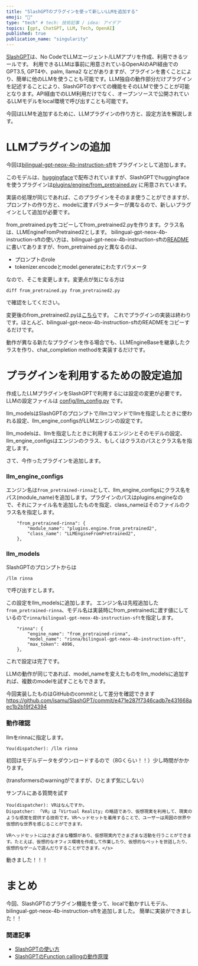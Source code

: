 ```yaml
---
title: "SlashGPTのプラグインを使って新しいLLMを追加する"
emoji: "🚀"
type: "tech" # tech: 技術記事 / idea: アイデア
topics: [gpt, ChatGPT, LLM, Tech, OpenAI]
published: true
publication_name: "singularity"
---
```


[SlashGPT](https://github.com/snakajima/SlashGPT/)は、No CodeでLLMエージェント/LLMアプリを作成、利用できるツールです。
利用できるLLMは事前に用意されているOpenAIのAPI経由でのGPT3.5, GPT4や、palm, llama2 などがありますが、プラグインを書くことにより、簡単に他のLLMを使うことも可能です。LLM独自の動作部分だけプラグインを記述することにより、SlashGPTのすべての機能をそのLLMで使うことが可能となります。API経由でのLLM利用だけでなく、オープンソースで公開されているLLMモデルをlocal環境で呼び出すことも可能です。

今回はLLMを追加するために、LLMプラグインの作り方と、設定方法を解説します。


# LLMプラグインの追加

今回は[bilingual-gpt-neox-4b-instruction-sft](https://huggingface.co/rinna/bilingual-gpt-neox-4b-instruction-sft/blob/main/README.md)をプラグインとして追加します。

このモデルは、[huggingface](https://huggingface.co/)で配布されていますが、SlashGPTでhuggingfaceを使うプラグインは[plugins/engine/from_pretrained.py](https://github.com/isamu/SlashGPT/blob/main/plugins/engine/from_pretrained.py) に用意されています。

実装の処理が同じであれば、このプラグインをそのまま使うことができますが、プロンプトの作り方と、modelに渡すパラメーターが異なるので、新しいプラグインとして追加が必要です。

from_pretrained.pyをコピーしてfrom_pretrained2.pyを作ります。クラス名は、LLMEngineFromPretrained2とします。
bilingual-gpt-neox-4b-instruction-sftの使い方は、bilingual-gpt-neox-4b-instruction-sftの[README](https://huggingface.co/rinna/bilingual-gpt-neox-4b-instruction-sft/blob/main/README.md)に書いてありますが、from_pretrained.pyと異なるのは、

- プロンプトのrole
- tokenizer.encodeとmodel.generateにわたすパラメータ

なので、そこを変更します。変更点が気になる方は
```
diff from_pretrained.py from_pretrained2.py
```
で確認をしてください。

変更後のfrom_pretrained2.pyは[こちら](https://github.com/isamu/SlashGPT/blob/main/plugins/engine/from_pretrained2.py)です。
これでプラグインの実装は終わりです。ほとんど、bilingual-gpt-neox-4b-instruction-sftのREADMEをコピーするだけです。

動作が異なる新たなプラグインを作る場合でも、LLMEngineBaseを継承したクラスを作り、chat_completion methodを実装するだけです。


# プラグインを利用するための設定追加

作成したLLMプラグインをSlashGPTで利用するには設定の変更が必要です。
LLMの設定ファイルは [config/llm_config.py](https://github.com/isamu/SlashGPT/blob/main/config/llm_config.py) です。

llm_modelsはSlashGPTのプロンプトで/llmコマンドでllmを指定したときに使われる設定、llm_engine_configsがLLMエンジンの設定です。

llm_modelsは、llmを指定したときに利用するエンジンとそのモデルの設定、llm_engine_configsはエンジンのクラス、もしくはクラスのパスとクラス名を指定します。

さて、今作ったプラグインを追加します。

### llm_engine_configs

エンジン名は`from_pretrained-rinna`として、llm_engine_configsにクラス名をパス(module_name)を追加します。プラグインのパスはplugins.engineなので、それにファイル名を追加したものを指定、class_nameはそのファイルのクラス名を指定します。
```
    "from_pretrained-rinna": {
        "module_name": "plugins.engine.from_pretrained2",
        "class_name": "LLMEngineFromPretrained2",
    },
```

### llm_models

SlashGPTのプロンプトからは
```
/llm rinna
```
で呼び出すとします。

この設定をllm_modelsに追加します。
エンジン名は先程追加した`from_pretrained-rinna`、モデル名は実装時にfrom_pretrainedに渡す値にしているので`rinna/bilingual-gpt-neox-4b-instruction-sft`を指定します。
```
    "rinna": {
        "engine_name": "from_pretrained-rinna",
        "model_name": "rinna/bilingual-gpt-neox-4b-instruction-sft",
        "max_token": 4096,
    },
```

これで設定は完了です。

LLMの動作が同じであれば、model_nameを変えたものをllm_modelsに追加すれば、複数のmodelを試すこともできます。


今回実装したものはGitHubのcommitとして差分を確認できます
https://github.com/isamu/SlashGPT/commit/e471e287f7346cadb7e431668aec1b2b19f24394

### 動作確認

llmをrinnaに指定します。
```
You(dispatcher): /llm rinna
```

初回はモデルデータをダウンロードするので（8Gくらい！！）少し時間がかかります。

(transformersのwarningがでますが、ひとまず気にしない）

サンプルにある質問を試す

```
You(dispatcher): VRはなんですか。
Dispatcher: 「VR」は「Virtual Reality」の略語であり、仮想現実を利用して、現実のような感覚を提供する技術です。VRヘッドセットを着用することで、ユーザーは周囲の世界や仮想的な世界を感じることができます。

VRヘッドセットにはさまざまな種類があり、仮想現実内でさまざまな活動を行うことができます。たとえば、仮想的なオフィス環境を作成して作業したり、仮想的なペットを世話したり、仮想的なゲームで遊んだりすることができます。</s>
```

動きました！！！

# まとめ

今回、SlashGPTのプラグイン機能を使って、localで動かすLLモデル、bilingual-gpt-neox-4b-instruction-sftを追加しました。
簡単に実装ができました！！



### 関連記事
- [SlashGPTの使い方](https://zenn.dev/singularity/articles/slashgpt_tutorial_1)
- [SlashGPTのFunction callingの動作原理](https://zenn.dev/singularity/articles/slashgpt_spacex)
